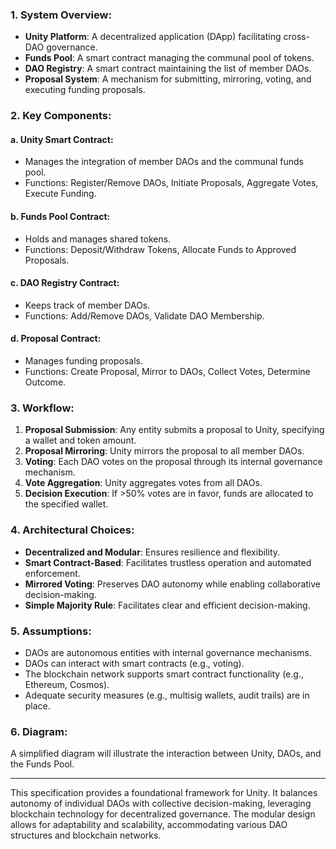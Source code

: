 ### 1. System Overview:
- **Unity Platform**: A decentralized application (DApp) facilitating cross-DAO governance.
- **Funds Pool**: A smart contract managing the communal pool of tokens.
- **DAO Registry**: A smart contract maintaining the list of member DAOs.
- **Proposal System**: A mechanism for submitting, mirroring, voting, and executing funding proposals.

### 2. Key Components:
#### a. Unity Smart Contract:
- Manages the integration of member DAOs and the communal funds pool.
- Functions: Register/Remove DAOs, Initiate Proposals, Aggregate Votes, Execute Funding.

#### b. Funds Pool Contract:
- Holds and manages shared tokens.
- Functions: Deposit/Withdraw Tokens, Allocate Funds to Approved Proposals.

#### c. DAO Registry Contract:
- Keeps track of member DAOs.
- Functions: Add/Remove DAOs, Validate DAO Membership.

#### d. Proposal Contract:
- Manages funding proposals.
- Functions: Create Proposal, Mirror to DAOs, Collect Votes, Determine Outcome.

### 3. Workflow:
1. **Proposal Submission**: Any entity submits a proposal to Unity, specifying a wallet and token amount.
2. **Proposal Mirroring**: Unity mirrors the proposal to all member DAOs.
3. **Voting**: Each DAO votes on the proposal through its internal governance mechanism.
4. **Vote Aggregation**: Unity aggregates votes from all DAOs.
5. **Decision Execution**: If >50% votes are in favor, funds are allocated to the specified wallet.

### 4. Architectural Choices:
- **Decentralized and Modular**: Ensures resilience and flexibility.
- **Smart Contract-Based**: Facilitates trustless operation and automated enforcement.
- **Mirrored Voting**: Preserves DAO autonomy while enabling collaborative decision-making.
- **Simple Majority Rule**: Facilitates clear and efficient decision-making.

### 5. Assumptions:
- DAOs are autonomous entities with internal governance mechanisms.
- DAOs can interact with smart contracts (e.g., voting).
- The blockchain network supports smart contract functionality (e.g., Ethereum, Cosmos).
- Adequate security measures (e.g., multisig wallets, audit trails) are in place.

### 6. Diagram:
A simplified diagram will illustrate the interaction between Unity, DAOs, and the Funds Pool.

---

This specification provides a foundational framework for Unity. It balances autonomy of individual DAOs with collective decision-making, leveraging blockchain technology for decentralized governance. The modular design allows for adaptability and scalability, accommodating various DAO structures and blockchain networks.
